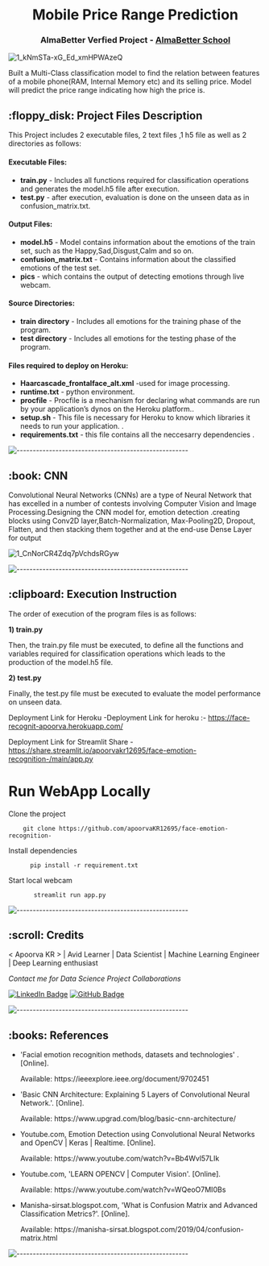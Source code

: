    
</p>
<h1 align="center"> Mobile Price Range Prediction </h1>
<h3 align="center"> AlmaBetter Verfied Project - <a href="https://www.almabetter.com/"> AlmaBetter School </a> </h5>



![1_kNmSTa-xG_Ed_xmHPWAzeQ](https://user-images.githubusercontent.com/102009481/177730708-9d7f518e-0553-47b0-8d77-7d3be8159d56.png)

<p>Built a Multi-Class classification model to find the relation between features of a mobile phone(RAM, Internal Memory etc) and its selling price. Model will predict the price range indicating how high the price is.</p>

<h2> :floppy_disk: Project Files Description</h2>


<p>This Project includes 2 executable files, 2 text files ,1 h5 file as well as 2 directories as follows:</p>
<h4>Executable Files:</h4>
<ul>
  
  <li><b>train.py</b> - Includes all functions required for classification operations  and generates the model.h5 file after execution.</li>
  <li><b>test.py</b> -  after execution, evaluation is done on the unseen data as in confusion_matrix.txt.</li>
</ul>

<h4>Output Files:</h4>
<ul>
  <li><b>model.h5</b> - Model contains information about the emotions of the train set, such as the Happy,Sad,Disgust,Calm and so on.</li>
  <li><b>confusion_matrix.txt</b> - Contains information about the classified emotions of the test set.</li>
  <li><b>pics</b> - which contains the output of detecting emotions through live webcam.</li>
</ul>

<h4>Source Directories:</h4>
<ul>
  <li><b>train directory</b> - Includes all emotions  for the training phase of the program.</li>
  <li><b>test directory</b> - Includes all emotions for the testing phase of the program.</li>
</ul>

<h4>Files required to deploy on Heroku:</h4>
<ul>
  <li><b>Haarcascade_frontalface_alt.xml</b> -used for image processing.</li>
  <li><b>runtime.txt</b> - python environment.</li>
  <li><b>procfile</b> - Procfile is a mechanism for declaring what commands are run by your application’s dynos on the Heroku platform..</li>
  <li><b>setup.sh</b> - This file is necessary for Heroku to know which libraries it needs to run your application. .</li>
  <li><b>requirements.txt</b> - this file contains all the neccesarry dependencies .</li>
  
</ul>

![-----------------------------------------------------](https://raw.githubusercontent.com/andreasbm/readme/master/assets/lines/rainbow.png)

<h2> :book: CNN </h2>

<p> Convolutional Neural Networks (CNNs) are a type of Neural Network that has excelled in a number of contests involving Computer Vision and Image Processing.Designing the CNN model for, emotion detection .creating blocks using Conv2D layer,Batch-Normalization, Max-Pooling2D, Dropout, Flatten, and then stacking them together and at the end-use Dense Layer for output


![1_CnNorCR4Zdq7pVchdsRGyw](https://user-images.githubusercontent.com/102009481/177744968-d0bb6264-acd9-429e-bc7e-56cd3464574c.png)



![-----------------------------------------------------](https://raw.githubusercontent.com/andreasbm/readme/master/assets/lines/rainbow.png)

<h2> :clipboard: Execution Instruction</h2>
<p>The order of execution of the program files is as follows:</p>


<p><b>1) train.py</b></p>
<p>Then, the train.py file must be executed, to define all the functions and variables required for classification operations which leads to the production of the model.h5 file. 

<p><b>2) test.py</b></p>
<p>Finally, the test.py file must be executed to evaluate the model performance on unseen data.




  Deployment Link for Heroku -Deployment Link for heroku :- https://face-recognit-apoorva.herokuapp.com/

Deployment Link for Streamlit Share - https://share.streamlit.io/apoorvakr12695/face-emotion-recognition-/main/app.py

# Run WebApp Locally

Clone the project

        git clone https://github.com/apoorvaKR12695/face-emotion-recognition-

  
Install dependencies

          pip install -r requirement.txt
  
Start local webcam

           streamlit run app.py

![-----------------------------------------------------](https://raw.githubusercontent.com/andreasbm/readme/master/assets/lines/rainbow.png)

<!-- CREDITS -->
<h2 id="credits"> :scroll: Credits</h2>

< Apoorva KR > | Avid Learner | Data Scientist | Machine Learning Engineer | Deep Learning enthusiast

<p> <i> Contact me for Data Science Project Collaborations</i></p>


[![LinkedIn Badge](https://img.shields.io/badge/LinkedIn-0077B5?style=for-the-badge&logo=linkedin&logoColor=white)](https://www.linkedin.com/company/almabetter/mycompany/)
[![GitHub Badge](https://img.shields.io/badge/GitHub-100000?style=for-the-badge&logo=github&logoColor=white)](https://github.com/orgs/AlmaBetter-School/)



![-----------------------------------------------------](https://raw.githubusercontent.com/andreasbm/readme/master/assets/lines/rainbow.png)
<h2> :books: References</h2>
<ul>
  <li><p>'Facial emotion recognition methods, datasets and technologies' . [Online].</p>
      <p>Available: https://ieeexplore.ieee.org/document/9702451
  </li>
  <li><p>'Basic CNN Architecture: Explaining 5 Layers of Convolutional Neural Network.'. [Online].</p>
      <p>Available: https://www.upgrad.com/blog/basic-cnn-architecture/</p>
  </li>
  <li><p>Youtube.com, Emotion Detection using Convolutional Neural Networks and OpenCV | Keras | Realtime. [Online].</p>
      <p>Available: https://www.youtube.com/watch?v=Bb4Wvl57LIk</p>
  </li>
  <li><p>Youtube.com, 'LEARN OPENCV | Computer Vision'. [Online].</p>
      <p>Available: https://www.youtube.com/watch?v=WQeoO7MI0Bs</p>
  </li>
  <li><p>Manisha-sirsat.blogspot.com, 'What is Confusion Matrix and Advanced Classification Metrics?'. [Online].</p>
      <p>Available: https://manisha-sirsat.blogspot.com/2019/04/confusion-matrix.html</p>
  </li>
  
</ul>

![-----------------------------------------------------](https://raw.githubusercontent.com/andreasbm/readme/master/assets/lines/rainbow.png)











